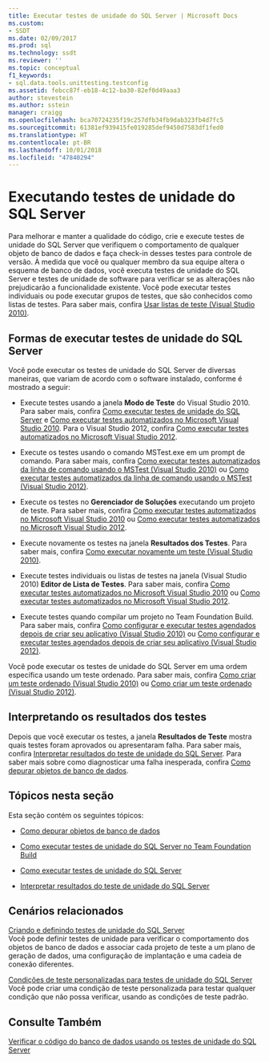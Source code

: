 ```yaml
---
title: Executar testes de unidade do SQL Server | Microsoft Docs
ms.custom:
- SSDT
ms.date: 02/09/2017
ms.prod: sql
ms.technology: ssdt
ms.reviewer: ''
ms.topic: conceptual
f1_keywords:
- sql.data.tools.unittesting.testconfig
ms.assetid: febcc87f-eb18-4c12-ba30-82ef0d49aaa3
author: stevestein
ms.author: sstein
manager: craigg
ms.openlocfilehash: bca70724235f19c257dfb34fb9dab323fb4d7fc5
ms.sourcegitcommit: 61381ef939415fe019285def9450d7583df1fed0
ms.translationtype: HT
ms.contentlocale: pt-BR
ms.lasthandoff: 10/01/2018
ms.locfileid: "47840294"
---
```

# <a name="running-sql-server-unit-tests"></a>Executando testes de unidade do SQL Server
Para melhorar e manter a qualidade do código, crie e execute testes de unidade do SQL Server que verifiquem o comportamento de qualquer objeto de banco de dados e faça check-in desses testes para controle de versão. À medida que você ou qualquer membro da sua equipe altera o esquema de banco de dados, você executa testes de unidade do SQL Server e testes de unidade de software para verificar se as alterações não prejudicarão a funcionalidade existente. Você pode executar testes individuais ou pode executar grupos de testes, que são conhecidos como listas de testes. Para saber mais, confira [Usar listas de teste (Visual Studio 2010)](http://msdn.microsoft.com/library/ms182461(VS.100).aspx).  
  
## <a name="ways-to-run-sql-server-unit-tests"></a>Formas de executar testes de unidade do SQL Server  
Você pode executar os testes de unidade do SQL Server de diversas maneiras, que variam de acordo com o software instalado, conforme é mostrado a seguir:  
  
-   Execute testes usando a janela **Modo de Teste** do Visual Studio 2010. Para saber mais, confira [Como executar testes de unidade do SQL Server](../ssdt/how-to-run-sql-server-unit-tests.md) e [Como executar testes automatizados no Microsoft Visual Studio 2010](http://msdn.microsoft.com/library/ms182470(VS.100).aspx). Para o Visual Studio 2012, confira [Como executar testes automatizados no Microsoft Visual Studio 2012](http://msdn.microsoft.com/library/ms182470.aspx).  
  
-   Execute os testes usando o comando MSTest.exe em um prompt de comando. Para saber mais, confira [Como executar testes automatizados da linha de comando usando o MSTest (Visual Studio 2010)](http://msdn.microsoft.com/library/ms182487(VS.100).aspx) ou [Como executar testes automatizados da linha de comando usando o MSTest (Visual Studio 2012)](http://msdn.microsoft.com/library/ms182487.aspx).  
  
-   Execute os testes no **Gerenciador de Soluções** executando um projeto de teste. Para saber mais, confira [Como executar testes automatizados no Microsoft Visual Studio 2010](http://msdn.microsoft.com/library/ms182470(VS.100).aspx) ou [Como executar testes automatizados no Microsoft Visual Studio 2012](http://msdn.microsoft.com/library/ms182470.aspx).  
  
-   Execute novamente os testes na janela **Resultados dos Testes**. Para saber mais, confira [Como executar novamente um teste (Visual Studio 2010)](http://msdn.microsoft.com/library/ms182472(VS.100).aspx).  
  
-   Execute testes individuais ou listas de testes na janela (Visual Studio 2010) **Editor de Lista de Testes**. Para saber mais, confira [Como executar testes automatizados no Microsoft Visual Studio 2010](http://msdn.microsoft.com/library/ms182470(VS.100).aspx) ou [Como executar testes automatizados no Microsoft Visual Studio 2012](http://msdn.microsoft.com/library/ms182470.aspx).  
  
-   Execute testes quando compilar um projeto no Team Foundation Build. Para saber mais, confira [Como configurar e executar testes agendados depois de criar seu aplicativo (Visual Studio 2010)](http://msdn.microsoft.com/library/ms182465(VS.100).aspx) ou [Como configurar e executar testes agendados depois de criar seu aplicativo (Visual Studio 2012)](http://msdn.microsoft.com/library/ms182465.aspx).  
  
Você pode executar os testes de unidade do SQL Server em uma ordem específica usando um teste ordenado. Para saber mais, confira [Como criar um teste ordenado (Visual Studio 2010)](http://msdn.microsoft.com/library/ms182631(VS.100).aspx) ou [Como criar um teste ordenado (Visual Studio 2012)](http://msdn.microsoft.com/library/ms182631.aspx).  
  
## <a name="interpreting-tests-results"></a>Interpretando os resultados dos testes  
Depois que você executar os testes, a janela **Resultados de Teste** mostra quais testes foram aprovados ou apresentaram falha. Para saber mais, confira [Interpretar resultados do teste de unidade do SQL Server](../ssdt/interpreting-sql-server-unit-test-results.md). Para saber mais sobre como diagnosticar uma falha inesperada, confira [Como depurar objetos de banco de dados](../ssdt/how-to-debug-database-objects.md).  
  
## <a name="topics-in-this-section"></a>Tópicos nesta seção  
Esta seção contém os seguintes tópicos:  
  
-   [Como depurar objetos de banco de dados](../ssdt/how-to-debug-database-objects.md)  
  
-   [Como executar testes de unidade do SQL Server no Team Foundation Build](../ssdt/how-to-run-sql-server-unit-tests-from-team-foundation-build.md)  
  
-   [Como executar testes de unidade do SQL Server](../ssdt/how-to-run-sql-server-unit-tests.md)  
  
-   [Interpretar resultados do teste de unidade do SQL Server](../ssdt/interpreting-sql-server-unit-test-results.md)  
  
## <a name="related-scenarios"></a>Cenários relacionados  
[Criando e definindo testes de unidade do SQL Server](../ssdt/creating-and-defining-sql-server-unit-tests.md)  
Você pode definir testes de unidade para verificar o comportamento dos objetos de banco de dados e associar cada projeto de teste a um plano de geração de dados, uma configuração de implantação e uma cadeia de conexão diferentes.  
  
[Condições de teste personalizadas para testes de unidade do SQL Server](../ssdt/custom-test-conditions-for-sql-server-unit-tests.md)  
Você pode criar uma condição de teste personalizada para testar qualquer condição que não possa verificar, usando as condições de teste padrão.  
  
## <a name="see-also"></a>Consulte Também  
[Verificar o código do banco de dados usando os testes de unidade do SQL Server](../ssdt/verifying-database-code-by-using-sql-server-unit-tests.md)  
  
